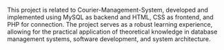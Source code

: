 This project is related to Courier-Management-System, developed and implemented using MySQL as backend and HTML, CSS as frontend, and PHP for connection. The project serves as a robust learning experience, allowing for the practical application of theoretical knowledge in
database management systems, software development, and system architecture.